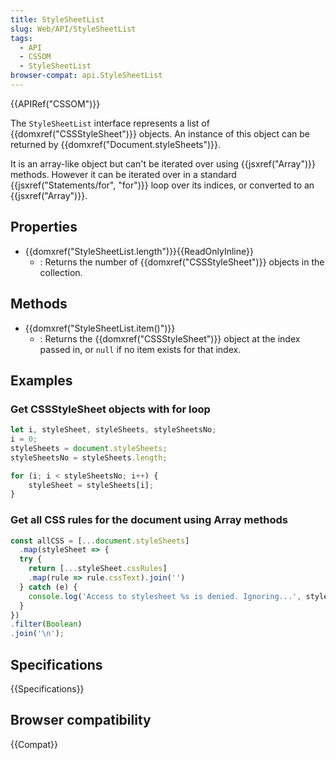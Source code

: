 ```yaml
---
title: StyleSheetList
slug: Web/API/StyleSheetList
tags:
  - API
  - CSSOM
  - StyleSheetList
browser-compat: api.StyleSheetList
---
```

{{APIRef("CSSOM")}}

The `StyleSheetList` interface represents a list of {{domxref("CSSStyleSheet")}} objects. An instance of this object can be returned by {{domxref("Document.styleSheets")}}.

It is an array-like object but can't be iterated over using {{jsxref("Array")}} methods. However it can be iterated over in a standard {{jsxref("Statements/for", "for")}} loop over its indices, or converted to an {{jsxref("Array")}}.

## Properties

- {{domxref("StyleSheetList.length")}}{{ReadOnlyInline}}
  - : Returns the number of {{domxref("CSSStyleSheet")}} objects in the collection.

## Methods

- {{domxref("StyleSheetList.item()")}}
  - : Returns the {{domxref("CSSStyleSheet")}} object at the index passed in, or `null` if no item exists for that index.

## Examples

### Get CSSStyleSheet objects with for loop

```js
let i, styleSheet, styleSheets, styleSheetsNo;
i = 0;
styleSheets = document.styleSheets;
styleSheetsNo = styleSheets.length;

for (i; i < styleSheetsNo; i++) {
	styleSheet = styleSheets[i];
}
```

### Get all CSS rules for the document using Array methods

```js
const allCSS = [...document.styleSheets]
  .map(styleSheet => {
  try {
    return [...styleSheet.cssRules]
    .map(rule => rule.cssText).join('')
  } catch (e) {
    console.log('Access to stylesheet %s is denied. Ignoring...', styleSheet.href)
  }
})
.filter(Boolean)
.join('\n');
```

## Specifications

{{Specifications}}

## Browser compatibility

{{Compat}}
